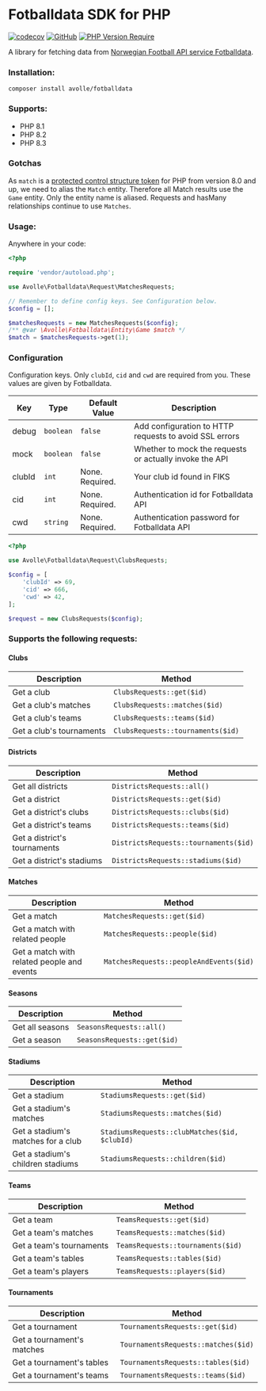 # Fotballdata SDK for PHP
[![codecov](https://codecov.io/gh/mentisy/fotballdata/branch/main/graph/badge.svg?token=fHDySEsedW)](https://codecov.io/gh/mentisy/fotballdata)
[![GitHub](https://img.shields.io/github/license/mentisy/fotballdata)](https://github.com/mentisy/fotballdata/blob/main/LICENSE)
[![PHP Version Require](http://poser.pugx.org/avolle/fotballdata/require/php)](https://packagist.org/packages/avolle/fotballdata)

A library for fetching data from [Norwegian Football API service Fotballdata](https://www.fotballdata.no/).

### Installation:
`composer install avolle/fotballdata`

### Supports:
* PHP 8.1
* PHP 8.2
* PHP 8.3

### Gotchas
As `match` is a [protected control structure token](https://www.php.net/manual/en/control-structures.match.php) 
for PHP from version 8.0 and up, we need to alias the `Match` entity. Therefore all Match results use the `Game` entity.
Only the entity name is aliased. Requests and hasMany relationships continue to use `Matches`.

### Usage:
Anywhere in your code:

```php
<?php

require 'vendor/autoload.php';

use Avolle\Fotballdata\Request\MatchesRequests;

// Remember to define config keys. See Configuration below.
$config = [];

$matchesRequests = new MatchesRequests($config);
/** @var \Avolle\Fotballdata\Entity\Game $match */
$match = $matchesRequests->get(1);
```

### Configuration
Configuration keys. Only `clubId`, `cid` and `cwd` are required from you. These values are given by Fotballdata.

| Key    | Type      | Default Value   | Description                                             |
|--------|-----------|-----------------|---------------------------------------------------------|
| debug  | `boolean` | `false`         | Add configuration to HTTP requests to avoid SSL errors  |
| mock   | `boolean` | `false`         | Whether to mock the requests or actually invoke the API |
| clubId | `int`     | None. Required. | Your club id found in FIKS                              |
| cid    | `int`     | None. Required. | Authentication id for Fotballdata API                   |
| cwd    | `string`  | None. Required. | Authentication password for Fotballdata API             |

```php
<?php

use Avolle\Fotballdata\Request\ClubsRequests;

$config = [
    'clubId' => 69,
    'cid' => 666,
    'cwd' => 42,
];

$request = new ClubsRequests($config);
```

### Supports the following requests:
 #### Clubs
| Description                 | Method                              |
|-----------------------------|-------------------------------------|
| Get a club                  | `ClubsRequests::get($id)`           |
| Get a club's matches        | `ClubsRequests::matches($id)`       |
| Get a club's teams          | `ClubsRequests::teams($id)`         |
| Get a club's tournaments    | `ClubsRequests::tournaments($id)`   |

 #### Districts
| Description                  | Method                                |
|------------------------------|---------------------------------------|
| Get all districts            | `DistrictsRequests::all()`            |
| Get a district               | `DistrictsRequests::get($id)`         |
| Get a district's clubs       | `DistrictsRequests::clubs($id)`       |
| Get a district's teams       | `DistrictsRequests::teams($id)`       |
| Get a district's tournaments | `DistrictsRequests::tournaments($id)` |
| Get a district's stadiums    | `DistrictsRequests::stadiums($id)`    |

 #### Matches
| Description                                | Method                                  |
|--------------------------------------------|-----------------------------------------|
| Get a match                                | `MatchesRequests::get($id)`             |
| Get a match with related people            | `MatchesRequests::people($id)`          |
| Get a match with related people and events | `MatchesRequests::peopleAndEvents($id)` |

 #### Seasons
| Description                  | Method                      |
|------------------------------|-----------------------------|
| Get all seasons              | `SeasonsRequests::all()`    |
| Get a season                 | `SeasonsRequests::get($id)` |

 #### Stadiums
| Description                        | Method                                        |
|------------------------------------|-----------------------------------------------|
| Get a stadium                      | `StadiumsRequests::get($id)`                  |
| Get a stadium's matches            | `StadiumsRequests::matches($id)`              |
| Get a stadium's matches for a club | `StadiumsRequests::clubMatches($id, $clubId)` |
| Get a stadium's children stadiums  | `StadiumsRequests::children($id)`             |

 #### Teams
| Description              | Method                            |
|--------------------------|-----------------------------------|
| Get a team               | `TeamsRequests::get($id)`         |
| Get a team's matches     | `TeamsRequests::matches($id)`     |
| Get a team's tournaments | `TeamsRequests::tournaments($id)` |
| Get a team's tables      | `TeamsRequests::tables($id)`      |
| Get a team's players     | `TeamsRequests::players($id)`     |

 #### Tournaments
| Description                 | Method                               |
|-----------------------------|--------------------------------------|
| Get a tournament            | `TournamentsRequests::get($id)`      |
| Get a tournament's matches  | `TournamentsRequests::matches($id)`  |
| Get a tournament's tables   | `TournamentsRequests::tables($id)`   |
| Get a tournament's teams    | `TournamentsRequests::teams($id)`    |
